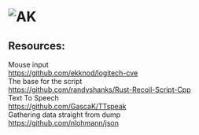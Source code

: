 # <img alt="AK" src="https://i.imgur.com/yGETfSw.png">

## Resources:
Mouse input  
https://github.com/ekknod/logitech-cve  
The base for the script  
https://github.com/randyshanks/Rust-Recoil-Script-Cpp  
Text To Speech  
https://github.com/GascaK/TTspeak  
Gathering data straight from dump  
https://github.com/nlohmann/json  
